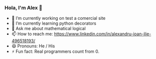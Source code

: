 ### Hola, I'm Alex 👋


- 🔭 I’m currently working on test a comercial site
- 🌱 I’m currently learning python decorators
- 💬 Ask me about mathematical logical
- 📫 How to reach me: https://www.linkedin.com/in/alexandru-ioan-ilie-496518193/
- 😄 Pronouns: He / His
- ⚡ Fun fact: Real programmers count from 0.
